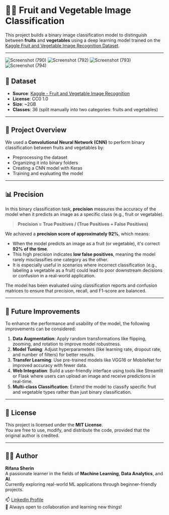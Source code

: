# 🍎🥕 Fruit and Vegetable Image Classification

This project builds a binary image classification model to distinguish between **fruits** and **vegetables** using a deep learning model trained on the [Kaggle Fruit and Vegetable Image Recognition Dataset](https://www.kaggle.com/datasets/kritikseth/fruit-and-vegetable-image-recognition).

---
![Screenshot (790)](https://github.com/user-attachments/assets/18a2b692-793c-477c-9705-00dd33efef00)
![Screenshot (792)](https://github.com/user-attachments/assets/b6ab3ee1-d40d-4365-a80f-f1e5a8e82af8)
![Screenshot (793)](https://github.com/user-attachments/assets/d32946a6-925b-4f35-83e1-4dc6980f78f1)
![Screenshot (794)](https://github.com/user-attachments/assets/297e8954-a381-4533-adba-72967b388d02)



## 📂 Dataset

- **Source**: [Kaggle - Fruit and Vegetable Image Recognition](https://www.kaggle.com/datasets/kritikseth/fruit-and-vegetable-image-recognition)
- **License**: CC0 1.0
- **Size**: ~2GB
- **Classes**: 36 (split manually into two categories: fruits and vegetables)

---

## 📌 Project Overview

We used a **Convolutional Neural Network (CNN)** to perform binary classification between fruits and vegetables by:
- Preprocessing the dataset
- Organizing it into binary folders
- Creating a CNN model with Keras
- Training and evaluating the model

---

## 📊 Precision

In this binary classification task, **precision** measures the accuracy of the model when it predicts an image as a specific class (e.g., fruit or vegetable).

> **Precision = True Positives / (True Positives + False Positives)**

We achieved a **precision score of approximately 92%**, which means:

- When the model predicts an image as a fruit (or vegetable), it's correct **92% of the time**.
- This high precision indicates **low false positives**, meaning the model rarely misclassifies one category as the other.
- It is especially useful in scenarios where incorrect classification (e.g., labeling a vegetable as a fruit) could lead to poor downstream decisions or confusion in a real-world application.

The model has been evaluated using classification reports and confusion matrices to ensure that precision, recall, and F1-score are balanced.

---

## 🚀 Future Improvements

To enhance the performance and usability of the model, the following improvements can be considered:

1. **Data Augmentation**: Apply random transformations like flipping, zooming, and rotation to improve model robustness.
2. **Model Tuning**: Adjust hyperparameters (like learning rate, dropout rate, and number of filters) for better results.
3. **Transfer Learning**: Use pre-trained models like VGG16 or MobileNet for improved accuracy with fewer data.
4. **Web Integration**: Build a user-friendly interface using tools like Streamlit or Flask where users can upload an image and receive predictions in real-time.
5. **Multi-class Classification**: Extend the model to classify specific fruit and vegetable types rather than just binary classification.

---

## 📄 License

This project is licensed under the **MIT License**.  
You are free to use, modify, and distribute the code, provided that the original author is credited.

---

## 🙋‍♀️ Author

**Rifana Sherin**  
A passionate learner in the fields of **Machine Learning**, **Data Analytics**, and **AI**.  
Currently exploring real-world ML applications through beginner-friendly projects.

📫 [LinkedIn Profile](https://www.linkedin.com/in/rifanasherin)  
🧠 Always open to collaboration and learning new things!



